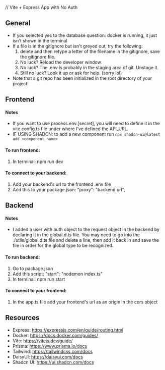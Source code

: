 // Vite + Express App with No Auth

## General
- If you selected yes to the database question: docker is running, it just isn't shown in the terminal
- If a file is in the gitignore but isn't greyed out, try the following:
    1. delete and then retype a letter of the filename in the gitignore, save the gitignore file.
    2. No luck? Reload the developer window.
    3. No luck? The .env is probably in the staging area of git. Unstage it.
    4. Still no luck? Look it up or ask for help. (sorry lol)
- Note that a git repo has been initialized in the root directory of your project!

## Frontend
#### Notes
- If you want to use process.env.[secret], you will need to define it in the vite.config.ts file under where I've defined the API_URL.
- IF USING SHADCN: to add a new component run `npx shadcn-ui@latest add <component_name>`

#### To run frontend:
1. In terminal: npm run dev

#### To connect to your backend:
1. Add your backend's url to the frontend .env file
2. Add this to your package.json: "proxy": "backend url",

## Backend
#### Notes

- I added a user with auth object to the request object in the backend by declaring it in the global.d.ts file.
  You may need to go into the ./utils/global.d.ts file and delete a line, then add it back in and save the file in order for
  the global type to be recognized.
  
#### To run backend: 
1. Go to package.json
2. Add this script: "start": "nodemon index.ts"
3. In terminal: npm run start

#### To connect to your frontend:
1. In the app.ts file add your frontend's url as an origin in the cors object

## Resources
- Express: https://expressjs.com/en/guide/routing.html
- Docker: https://docs.docker.com/guides/
- Vite: https://vitejs.dev/guide/
- Prisma: https://www.prisma.io/docs
- Tailwind: https://tailwindcss.com/docs
- DaisyUI: https://daisyui.com/docs
- Shadcn UI: https://ui.shadcn.com/docs

